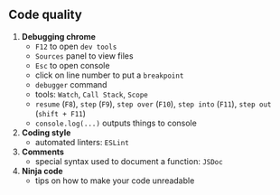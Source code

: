 ## Code quality
1. **Debugging chrome**
    - `F12` to open `dev tools`
    - `Sources` panel to view files
    - `Esc` to open console
    - click on line number to put a `breakpoint`
    - `debugger` command
    - tools: `Watch`, `Call Stack`, `Scope`
    - `resume` (`F8`), `step` (`F9`), `step over` (`F10`), `step into` (`F11`), `step out` (`shift + F11`)
    - `console.log(...)` outputs things to console
2. **Coding style**
    - automated linters: `ESLint`
3. **Comments**
    - special syntax used to document a function: `JSDoc`
4. **Ninja code**
    - tips on how to make your code unreadable
